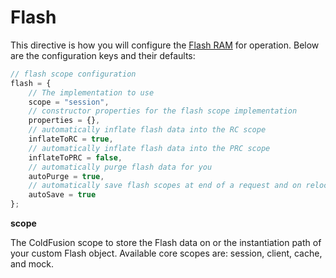 # Flash

This directive is how you will configure the [Flash RAM](../../flash_ram/flash_ram.md) for operation.  Below are the configuration keys and their defaults:

```js
// flash scope configuration
flash = {
    // The implementation to use
	scope = "session",
	// constructor properties for the flash scope implementation
	properties = {},
	// automatically inflate flash data into the RC scope
	inflateToRC = true, 
	// automatically inflate flash data into the PRC scope
	inflateToPRC = false, 
	// automatically purge flash data for you
	autoPurge = true, 
	// automatically save flash scopes at end of a request and on relocations.
	autoSave = true 
};
```

**scope**

The ColdFusion scope to store the Flash data on or the instantiation path of your custom Flash object.  Available core scopes are: session, client, cache, and mock.

